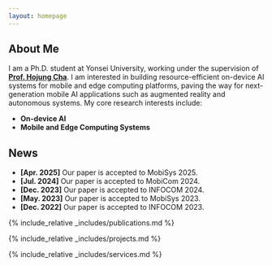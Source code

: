 ```yaml
---
layout: homepage
---
```


## About Me

I am a Ph.D. student at Yonsei University, working under the supervision of <u><strong><a href="https://mobed.yonsei.ac.kr/">Prof. Hojung Cha</a></strong></u>. I am interested in building resource-efficient on-device AI systems for mobile and edge computing platforms, paving the way for next-generation mobile AI applications such as augmented reality and autonomous systems. My core research interests include:

- **On-device AI**
- **Mobile and Edge Computing Systems**

## News

- **[Apr. 2025]** Our paper is accepted to MobiSys 2025.
- **[Jul. 2024]** Our paper is accepted to MobiCom 2024.
- **[Dec. 2023]** Our paper is accepted to INFOCOM 2024.
- **[May. 2023]** Our paper is accepted to MobiSys 2023.
- **[Dec. 2022]** Our paper is accepted to INFOCOM 2023.

{% include_relative _includes/publications.md %}

{% include_relative _includes/projects.md %}

{% include_relative _includes/services.md %}
